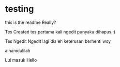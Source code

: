 # testing
this is the readme
Really?

Tes Created
tes pertama kali ngedit
punyaku dihapus :(


Tes Ngedit
Ngedit lagi dia
eh keterusan
berhenti woy

alhamdulilah

Lui masuk
Hello